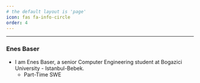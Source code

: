 ```yaml
---
# the default layout is 'page'
icon: fas fa-info-circle
order: 4
---
```


---

### Enes Baser

- I am Enes Baser, a senior Computer Engineering student at Bogazici University - Istanbul-Bebek.
  - Part-Time SWE
